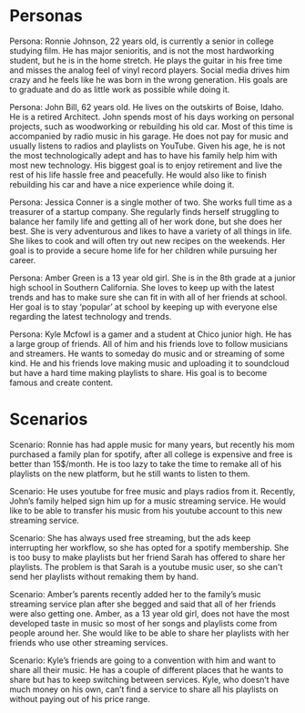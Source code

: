# Personas
Persona: Ronnie Johnson, 22 years old,  is currently a senior in college studying film.  He has major senioritis, and is not the most hardworking student, but he is in the home stretch.  He plays the guitar in his free time and misses the analog feel of vinyl record players.  Social media drives him crazy and he feels like he was born in the wrong generation.  His goals are to graduate and do as little work as possible while doing it.

Persona: John Bill, 62 years old. He lives on the outskirts of Boise, Idaho. He is a retired Architect. John spends most of his days working on personal projects, such as woodworking or rebuilding his old car. Most of this time is accompanied by radio music in his garage. He does not pay for music and usually listens to radios and playlists on YouTube. Given his age, he is not the most technologically adept and has to have his family help him with most new technology. His biggest goal is to enjoy retirement and live the rest of his life hassle free and peacefully. He would also like to finish rebuilding his car and have a nice experience while doing it.

Persona: Jessica Conner is a single mother of two. She works full time as a treasurer of a startup company.  She regularly finds herself struggling to balance her family life and getting all of her work done, but she does her best. She is very adventurous and likes to have a variety of all things in life.  She likes to cook and will often try out new recipes on the weekends.  Her goal is to provide a secure home life for her children while pursuing her career.

Persona: Amber Green is a 13 year old girl. She is in the 8th grade at a junior high school in Southern California. She loves to keep up with the latest trends and has to make sure she can fit in with all of her friends at school. Her goal is to stay ‘popular’ at school by keeping up with everyone else regarding the latest technology and trends.

Persona: Kyle Mcfowl is a gamer and a student at Chico junior high. He has a large group of friends. All of him and his friends love to follow musicians and streamers. He wants to someday do music and or streaming of some kind. He and his friends love making music and uploading it to soundcloud but have a hard time making playlists to share. His goal is to become famous and create content.

# Scenarios

Scenario: Ronnie has had apple music for many years, but recently his mom purchased a family plan for spotify, after all college is expensive and free is better than 15$/month.  He is too lazy to take the time to remake all of his playlists on the new platform, but he still wants to listen to them.

Scenario: He uses youtube for free music and plays radios from it. Recently, John’s family helped sign him up for a music streaming service. He would like to be able to transfer his music from his youtube account to this new streaming service.

Scenario:  She has always used free streaming, but the ads keep interrupting her workflow, so she has opted for a spotify membership.  She is too busy to make playlists but her friend Sarah has offered to share her playlists. The problem is that Sarah is a youtube music user, so she can't send her playlists without remaking them by hand.

Scenario: Amber’s parents recently added her to the family’s music streaming service plan after she begged and said that all of her friends were also getting one. Amber, as a 13 year old girl, does not have the most developed taste in music so most of her songs and playlists come from people around her. She would like to be able to share her playlists with her friends who use other streaming services.

Scenario: Kyle’s friends are going to a convention with him and want to share all their music. He has a couple of different places that he wants to share but has to keep switching between services. Kyle, who doesn’t have much money on his own, can’t find a service to share all his playlists on without paying out of his price range.
